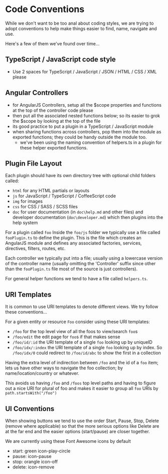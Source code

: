 # Code Conventions

While we don't want to be too anal about coding styles, we are trying to adopt conventions to help make things easier to find, name, navigate and use.

Here's a few of them we've found over time...

## TypeScript / JavaScript code style

* Use 2 spaces for TypeScript / JavaScript / JSON / HTML / CSS / XML please

## Angular Controllers

* for AngularJS Controllers, setup all the $scope properties and functions at the top of the controller code please
* then put all the associated nested functions below; so its easier to grok the $scope by looking at the top of the file
* its good practice to put a plugin in a TypeScript / JavaScript module
* when sharing functions across controllers, pop them into the module as exported functions; they could be handy outside the module too.
  * we've been using the naming convention of helpers.ts in a plugin for these helper exported functions.

## Plugin File Layout

Each plugin should have its own directory tree with optional child folders called:

* `html` for any HTML partials or layouts
* `js` for JavaScript / TypeScript / CoffeeScript code
* `img` for images
* `css` for CSS / SASS / SCSS files
* `doc` for user documentation  (in `doc\help.md` and other files) and developer documentation (`doc\developer.md`) which then plugins into the help system

For a plugin called `foo` Inside the `foo/js` folder we typically use a file called `fooPlugin.ts` to define the plugin. This is the file which creates an AngularJS module and defines any associated factories, services, directives, filters, routes, etc.

Each controller we typically put into a file; usually using a lowercase version of the controller name (usually omitting the 'Controller' suffix since other than the `fooPlugin.ts` file most of the source is just controllers).

For general helper functions we tend to have a file called `helpers.ts`.

## URI Templates

It is common to use URI templates to denote different views. We try follow these conventions...

For a given entity or resource `Foo` consider using these URI templates:

  * `/foo` for the top level view of all the foos to view/search `foo`s
  * `/foo/edit` the edit page for `foo`s if that makes sense
  * `/foo/id/:id` the URI template of a single `foo` looking up by uniqueID
  * `/foo/idx/:index` the URI template of a single `foo` looking up by index. So `/foo/idx/0` could redirect to `/foo/id/abc` to show the first in a collection

Having the extra level of indirection between `/foo` and the id of a `foo` item; lets us have other ways to navigate the foo collection; by name/location/country or whatever.

This avoids us having `/foo` and `/foos` top level paths and having to figure out a nice URI for plural of foo and makes it easier to group all `foo` URIs by `path.startsWith("/foo")`

## UI Conventions

When showing buttons we tend to use the order Start, Pause, Stop, Delete (remove where applicable) so that the more serious options like Delete are at the far end and the easier options (start/pause) are closer together.

We are currently using these Font Awesome icons by default

  * start: green icon-play-circle
  * pause: icon-pause
  * stop: orangle icon-off
  * delete: icon-remove

